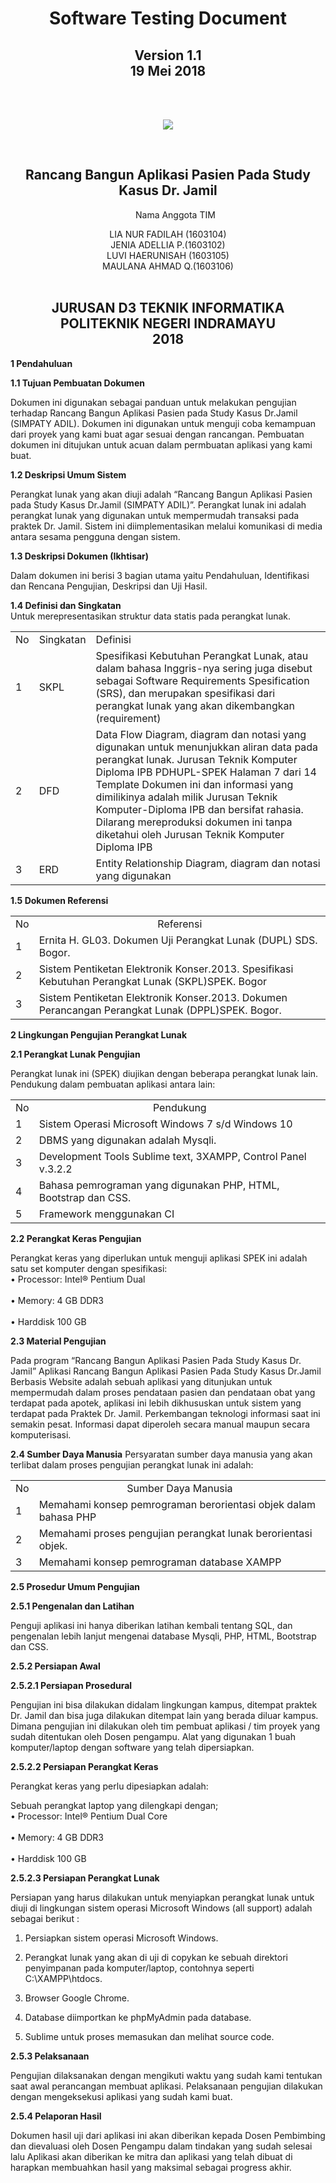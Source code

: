 

<!DOCTYPE html>
<html>
<head></head

<body><center>
	<h1 align="center">Software Testing Document</h1>
	<h2 align="center">Version 1.1<br>
	19 Mei 2018</h2><br><br>
	<p align="center"> <img src="https://lh3.googleusercontent.com/Mk2_cB7YlTjA6BhAtenwi-6nfONxdU_Mnew1OaieHO2UTlc0SDEL8wFkT94CIst1T-uykihG561B=s200"></p>
	<br>
	<h2 align="center">Rancang Bangun Aplikasi Pasien Pada Study Kasus Dr. Jamil</h2>
	<align="center" br>
	<ol align="center">Nama Anggota TIM</ol><align="center">
	<div align="center">
	LIA NUR FADILAH (1603104)<br>
	JENIA ADELLIA P.(1603102)<br>
	LUVI HAERUNISAH	(1603105)<br>
	MAULANA AHMAD Q.(1603106)<br>
	</div>
	<br>
	<h2 align="center">JURUSAN D3 TEKNIK INFORMATIKA<br>
		POLITEKNIK NEGERI INDRAMAYU<br>
		2018</h2>
</center>

**1 Pendahuluan**

**1.1 Tujuan Pembuatan Dokumen**

Dokumen ini digunakan sebagai panduan untuk melakukan pengujian terhadap Rancang Bangun Aplikasi Pasien pada Study Kasus Dr.Jamil
(SIMPATY ADIL). Dokumen ini digunakan untuk menguji coba kemampuan dari proyek yang kami buat agar sesuai dengan rancangan.
Pembuatan dokumen ini ditujukan untuk acuan dalam permbuatan aplikasi yang kami buat.

**1.2 Deskripsi Umum Sistem**

Perangkat lunak yang akan diuji adalah “Rancang Bangun Aplikasi Pasien pada Study Kasus Dr.Jamil (SIMPATY ADIL)”. Perangkat lunak ini adalah perangkat lunak yang digunakan untuk mempermudah transaksi pada praktek Dr. Jamil. Sistem ini diimplementasikan melalui komunikasi di media antara sesama pengguna dengan sistem.

**1.3 Deskripsi Dokumen (Ikhtisar)**

Dalam dokumen ini berisi 3 bagian utama yaitu Pendahuluan, Identifikasi dan Rencana Pengujian, Deskripsi dan Uji Hasil.

**1.4 Definisi dan Singkatan**<br>
Untuk merepresentasikan struktur data statis pada perangkat lunak.</br>
<table>
<tr>
<td>No</td>
<td>Singkatan</td>
<td>Definisi</td>
</tr>
<tr>
<td>1</td>
<td>SKPL</td>
<td>Spesifikasi Kebutuhan Perangkat Lunak, atau dalam bahasa Inggris-nya sering juga disebut sebagai Software Requirements Spesification (SRS), dan merupakan spesifikasi dari perangkat lunak yang akan dikembangkan (requirement)</td>
</tr>
<tr>
<td>2</td>
<td>DFD</td>
<td>Data Flow Diagram, diagram dan notasi yang digunakan untuk menunjukkan aliran data pada perangkat lunak. Jurusan Teknik Komputer Diploma IPB PDHUPL-SPEK Halaman 7 dari 14 Template Dokumen ini dan informasi yang dimilikinya adalah milik Jurusan Teknik Komputer-Diploma IPB dan bersifat rahasia. Dilarang mereproduksi dokumen ini tanpa diketahui oleh Jurusan Teknik Komputer Diploma IPB</td>
</tr>
<tr>
<td>3</td>
<td>ERD</td>
<td>Entity Relationship Diagram, diagram dan notasi yang digunakan</td>
</tr>
</table>




	
**1.5 Dokumen Referensi**
<table>
<tr>
<td>No</td>
<td><center>Referensi</center></td>
</tr>
<tr>
<td>1</td>
<td>Ernita H. GL03. Dokumen Uji Perangkat Lunak (DUPL) SDS. Bogor.</td>
</tr>
<tr>
<td>2</td>
<td>Sistem Pentiketan Elektronik Konser.2013. Spesifikasi Kebutuhan Perangkat Lunak (SKPL)SPEK. Bogor</td>
</tr>
<tr>
<td>3</td>
<td>Sistem Pentiketan Elektronik Konser.2013. Dokumen Perancangan Perangkat Lunak (DPPL)SPEK. Bogor.</td>
</tr>
</table>



**2 Lingkungan Pengujian Perangkat Lunak**

**2.1 Perangkat Lunak Pengujian**

Perangkat lunak ini (SPEK) diujikan dengan beberapa perangkat lunak lain.
Pendukung dalam pembuatan aplikasi antara lain:

<table>
<tr>
<td>No</td>
<td><center>Pendukung</center></td>
</tr>
<tr>
<td>1</td>
<td> Sistem Operasi Microsoft Windows 7 s/d Windows 10 </td>
</tr>
<tr>
<td>2</td>
<td>DBMS yang digunakan adalah Mysqli.</td>
</tr>
<tr>
<td>3</td>
<td>Development Tools Sublime text, 3XAMPP, Control Panel v.3.2.2</td>
</tr>
<tr>
<td>4</td>
<td>Bahasa pemrograman yang digunakan PHP, HTML, Bootstrap dan CSS.</td>
<tr>
<td>5</td>
<td>Framework menggunakan CI</td>
</table>


**2.2 Perangkat Keras Pengujian**

 Perangkat keras yang diperlukan untuk menguji aplikasi SPEK ini adalah satu set komputer dengan spesifikasi:
 <br>• Processor: Intel® Pentium Dual </br>
 <br>• Memory: 4 GB DDR3</br>
 <br>• Harddisk 100 GB</br>

**2.3 Material Pengujian**

Pada program “Rancang Bangun Aplikasi Pasien Pada Study Kasus Dr. Jamil” Aplikasi Rancang Bangun Aplikasi Pasien Pada Study Kasus Dr.Jamil Berbasis Website adalah sebuah aplikasi yang ditunjukan untuk mempermudah dalam proses pendataan pasien dan pendataan obat yang terdapat pada apotek, aplikasi ini lebih dikhususkan untuk sistem yang terdapat pada Praktek Dr. Jamil. Perkembangan teknologi informasi saat ini semakin pesat. Informasi dapat diperoleh secara manual maupun secara komputerisasi. 

**2.4 Sumber Daya Manusia**
Persyaratan sumber daya manusia yang akan terlibat dalam proses
pengujian perangkat lunak ini adalah:

<table>
<tr>
<td>No</td>
<td><center>Sumber Daya Manusia</center></td>
</tr>
<tr>
<td>1</td>
<td>Memahami konsep pemrograman berorientasi objek dalam bahasa PHP</td>
</tr>
<tr>
<td>2</td>
<td>Memahami proses pengujian perangkat lunak berorientasi objek.</td>
</tr>
<tr>
<td>3</td>
<td>Memahami konsep pemrograman database XAMPP</td>
</tr>
</table>


**2.5 Prosedur Umum Pengujian**

**2.5.1 Pengenalan dan Latihan**

Penguji aplikasi ini hanya diberikan latihan kembali tentang SQL, dan pengenalan lebih lanjut mengenai database Mysqli, PHP, HTML, Bootstrap dan CSS.

**2.5.2 Persiapan Awal**

**2.5.2.1 Persiapan Prosedural**

Pengujian ini bisa dilakukan didalam lingkungan kampus, ditempat praktek Dr. Jamil dan bisa juga dilakukan ditempat lain yang berada diluar kampus. Dimana pengujian ini dilakukan oleh tim pembuat aplikasi / tim proyek yang sudah ditentukan oleh Dosen pengampu. Alat yang digunakan 1 buah komputer/laptop dengan software yang telah dipersiapkan.

**2.5.2.2 Persiapan Perangkat Keras**

Perangkat keras yang perlu dipesiapkan adalah:

Sebuah perangkat laptop yang dilengkapi dengan;
<br>• Processor: Intel® Pentium Dual Core</br>
<br>• Memory: 4 GB DDR3</br>
<br>• Harddisk 100 GB</br>

**2.5.2.3 Persiapan Perangkat Lunak**

Persiapan yang harus dilakukan untuk menyiapkan perangkat lunak untuk diuji di lingkungan sistem operasi Microsoft Windows (all support)
adalah sebagai berikut :

1. Persiapkan sistem operasi Microsoft Windows.

2. Perangkat lunak yang akan di uji di copykan ke sebuah direktori penyimpanan pada komputer/laptop, contohnya seperti C:\XAMPP\htdocs.

3. Browser Google Chrome.

4. Database diimportkan ke phpMyAdmin pada database.

5. Sublime untuk proses memasukan dan melihat source code.

**2.5.3 Pelaksanaan**

Pengujian dilaksanakan dengan mengikuti waktu yang sudah kami tentukan saat awal perancangan membuat aplikasi. Pelaksanaan pengujian dilakukan dengan mengeksekusi aplikasi yang sudah kami buat.

**2.5.4 Pelaporan Hasil**

Dokumen hasil uji dari aplikasi ini akan diberikan kepada Dosen Pembimbing dan dievaluasi oleh Dosen Pengampu dalam tindakan yang sudah selesai lalu Aplikasi akan diberikan ke mitra dan aplikasi yang telah dibuat di harapkan membuahkan hasil yang maksimal sebagai progress akhir.
</body>
</html>



